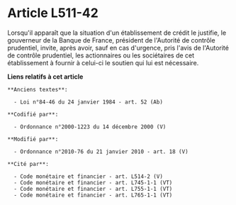 # Article L511-42

Lorsqu'il apparaît que la situation d'un établissement de crédit le justifie, le gouverneur de la Banque de France, président
de l'Autorité de contrôle prudentiel, invite, après avoir, sauf en cas d'urgence, pris l'avis de l'Autorité de contrôle
prudentiel, les actionnaires ou les sociétaires de cet établissement à fournir à celui-ci le soutien qui lui est nécessaire.

**Liens relatifs à cet article**

	**Anciens textes**:

	  - Loi n°84-46 du 24 janvier 1984 - art. 52 (Ab)

	**Codifié par**:

	  - Ordonnance n°2000-1223 du 14 décembre 2000 (V)

	**Modifié par**:

	  - Ordonnance n°2010-76 du 21 janvier 2010 - art. 18 (V)

	**Cité par**:

	  - Code monétaire et financier - art. L514-2 (V)
	  - Code monétaire et financier - art. L745-1-1 (VT)
	  - Code monétaire et financier - art. L755-1-1 (VT)
	  - Code monétaire et financier - art. L765-1-1 (VT)
